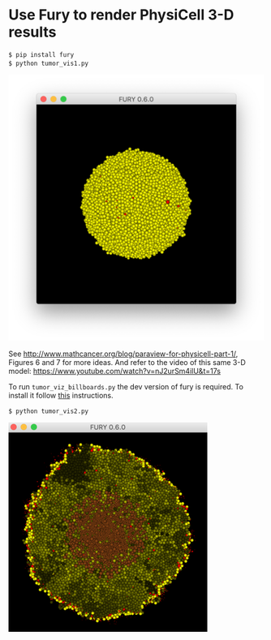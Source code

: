 # Use Fury to render PhysiCell 3-D results

```bash
$ pip install fury
$ python tumor_vis1.py
```
![](/images/tumor1_med.png)

See http://www.mathcancer.org/blog/paraview-for-physicell-part-1/, Figures 6 and 7 for more ideas. And refer to the video of this same 3-D model: https://www.youtube.com/watch?v=nJ2urSm4ilU&t=17s

To run `tumor_viz_billboards.py` the dev version of fury is required. To install it follow [this](https://fury.gl/latest/symlink/contributing.html#get-started) instructions.

```bash
$ python tumor_vis2.py
```
![](/images/tumor_vis2_med.png)
